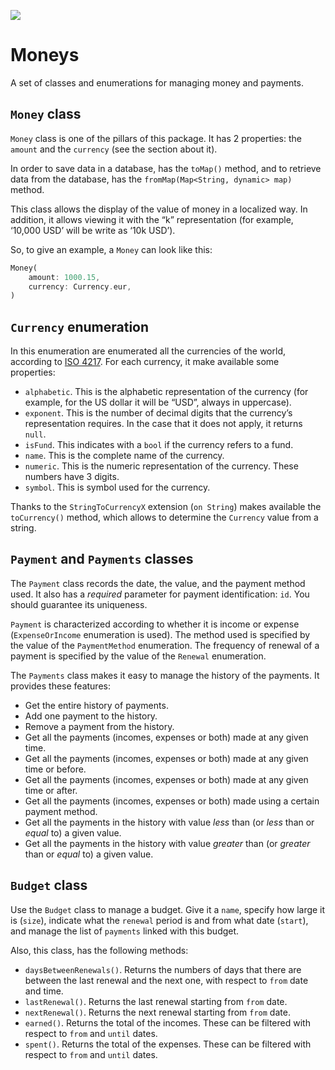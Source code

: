 ![](https://img.shields.io/badge/pub-v1.0.0-blue)

# Moneys

A set of classes and enumerations for managing money and payments.

## `Money` class

`Money` class is one of the pillars of this package. It has 2 properties: the `amount` and the `currency` (see the section about it).

In order to save data in a database, has the `toMap()` method, and to retrieve data from the database, has the  `fromMap(Map<String, dynamic> map)` method.

This class allows the display of the value of money in a localized way. In addition, it allows viewing it with the “k” representation (for example, ‘10,000 USD’ will be write as ‘10k USD’).

So, to give an example, a `Money` can look like this:
```dart
Money(
    amount: 1000.15,
    currency: Currency.eur,
)
```

## `Currency` enumeration

In this enumeration are enumerated all the currencies of the world, according to [ISO 4217](https://www.iso.org/iso-4217-currency-codes.html). For each currency, it make available some properties:

* `alphabetic`. This is the alphabetic representation of the currency (for example, for the US dollar it will be “USD”, always in uppercase).
* `exponent`. This is the number of decimal digits that the currency’s representation requires. In the case that it does not apply, it returns `null`.
* `isFund`. This indicates with a `bool` if the currency refers to a fund.
* `name`. This is the complete name of the currency.
* `numeric`. This is the numeric representation of the currency. These numbers have 3 digits.
* `symbol`. This is symbol used for the currency.

Thanks to the `StringToCurrencyX` extension (`on String`) makes available the `toCurrency()` method, which allows to determine the `Currency` value from a string.

## `Payment` and `Payments` classes

The `Payment` class records the date, the value, and the payment method used. It also has a *required* parameter for payment identification: `id`. You should guarantee its uniqueness.

`Payment` is characterized according to whether it is income or expense (`ExpenseOrIncome` enumeration is used). The method used is specified by the value of the `PaymentMethod` enumeration. The frequency of renewal of a payment is specified by the value of the `Renewal` enumeration.

The `Payments` class makes it easy to manage the history of the payments. It provides these features:

* Get the entire history of payments.
* Add one payment to the history.
* Remove a payment from the history.
* Get all the payments (incomes, expenses or both) made at any given time.
* Get all the payments (incomes, expenses or both) made at any given time or before.
* Get all the payments (incomes, expenses or both) made at any given time or after.
* Get all the payments (incomes, expenses or both) made using a certain payment method.
* Get all the payments in the history with value _less_ than (or _less_ than or _equal_ to) a given value.
* Get all the payments in the history with value _greater_ than (or _greater_ than or _equal_ to) a given value.

## `Budget` class

Use the `Budget` class to manage a budget. Give it a `name`, specify how large it is (`size`), indicate what the `renewal` period is and from what date (`start`), and manage the list of `payments` linked with this budget.

Also, this class, has the following methods:

* `daysBetweenRenewals()`. Returns the numbers of days that there are between the last renewal and the next one, with respect to `from` date and time.
* `lastRenewal()`. Returns the last renewal starting from `from` date.
* `nextRenewal()`. Returns the next renewal starting from `from` date.
* `earned()`. Returns the total of the incomes. These can be filtered with respect to `from` and `until` dates.
* `spent()`. Returns the total of the expenses. These can be filtered with respect to `from` and `until` dates.
